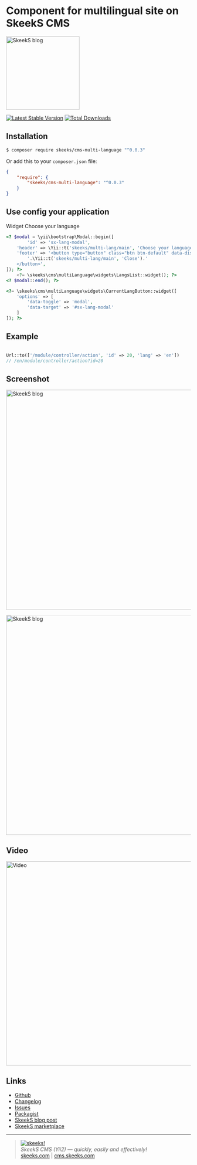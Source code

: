 Component for multilingual site on SkeekS CMS
================

[<img src="https://cms.skeeks.com/uploads/all/29/f5/4c/29f54c4158650aaf265a69d37fb6e86c.jpeg" alt="SkeekS blog" width="200"/>](https://cms.skeeks.com/blog/407-kak-perevesti-sajt-postroennyj-na-skeeks-cms-na-raznye-yazyki)

[![Latest Stable Version](https://poser.pugx.org/skeeks/cms-multi-language/v/stable.png)](https://packagist.org/packages/skeeks/cms-multi-language)
[![Total Downloads](https://poser.pugx.org/skeeks/cms-multi-language/downloads.png)](https://packagist.org/packages/skeeks/cms-multi-language)


Installation
------------

```sh
$ composer require skeeks/cms-multi-language "^0.0.3"
```

Or add this to your `composer.json` file:

```json
{
    "require": {
        "skeeks/cms-multi-language": "^0.0.3"
    }
}
```

Use config your application
-----

Widget Choose your language

```php
<? $modal = \yii\bootstrap\Modal::begin([
        'id' => 'sx-lang-modal',
    'header' => \Yii::t('skeeks/multi-lang/main', 'Choose your language'),
    'footer' => '<button type="button" class="btn btn-default" data-dismiss="modal">
        '.\Yii::t('skeeks/multi-lang/main', 'Close').'
    </button>',
]); ?>
    <?= \skeeks\cms\multiLanguage\widgets\LangsList::widget(); ?>
<? $modal::end(); ?>

<?= \skeeks\cms\multiLanguage\widgets\CurrentLangButton::widget([
    'options' => [
        'data-toggle' => 'modal',
        'data-target' => '#sx-lang-modal'
    ]
]); ?>
```

Example
-----
```php

Url::to(['/module/controller/action', 'id' => 20, 'lang' => 'en'])
// /en/module/controller/action?id=20

```
Screenshot
----------

[<img src="https://cms.skeeks.com/uploads/all/f5/fa/f6/f5faf6b3be0dd01e0e368c9280d77e88.png" alt="SkeekS blog" width="600"/>](https://cms.skeeks.com/uploads/all/f5/fa/f6/f5faf6b3be0dd01e0e368c9280d77e88.png)

[<img src="https://cms.skeeks.com/uploads/all/0c/1c/f5/0c1cf53c64d3e13ff4abeb4208d4c9ea.png" alt="SkeekS blog" width="600"/>](https://cms.skeeks.com/uploads/all/0c/1c/f5/0c1cf53c64d3e13ff4abeb4208d4c9ea.png)



Video
-----

[<img src="https://cms.skeeks.com/uploads/all/99/a6/ef/99a6ef3ff72cf285ebe3eb3cc9bb40b8.png" alt="Video" width="557"/>](https://youtu.be/VzXOuQMUI1c)


Links
----------
* [Github](https://github.com/skeeks-cms/cms-multi-language)
* [Changelog](https://github.com/skeeks-cms/cms-multi-language/blob/master/CHANGELOG.md)
* [Issues](https://github.com/skeeks-cms/cms-multi-language/issues)
* [Packagist](https://packagist.org/packages/skeeks/cms-multi-language)
* [SkeekS blog post](https://cms.skeeks.com/blog/407-kak-perevesti-sajt-postroennyj-na-skeeks-cms-na-raznye-yazyki)
* [SkeekS marketplace](https://cms.skeeks.com/marketplace/components/tools/406-skeeks-komponent-dlya-multiyazychnosti-sajta)

___

> [![skeeks!](https://skeeks.com/img/logo/logo-no-title-80px.png)](https://skeeks.com)  
<i>SkeekS CMS (Yii2) — quickly, easily and effectively!</i>  
[skeeks.com](https://skeeks.com) | [cms.skeeks.com](https://cms.skeeks.com)

